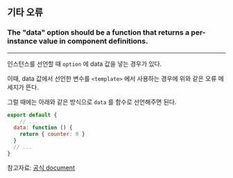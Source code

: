 ## 기타 오류

### The "data" option should be a function that returns a per-instance value in component definitions.

---

인스턴스를 선언할 때 `option` 에 data 값을 넣는 경우가 있다.

이때, data 값에서 선언한 변수를 `<template>` 에서 사용하는 경우에 위와 같은 오류 메세지가 뜬다.

그럴 때에는 아래와 같은 방식으로 `data` 를 함수로 선언해주면 된다.

```javascript
export default {
	// ...
  data: function () {
    return { counter: 0 }
  }
  // ...
}
```



참고자료: [공식 document]("https://kr.vuejs.org/v2/guide/components.html#data-%EB%8A%94-%EB%B0%98%EB%93%9C%EC%8B%9C-%ED%95%A8%EC%88%98%EC%97%AC%EC%95%BC%ED%95%A9%EB%8B%88%EB%8B%A4")